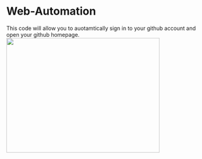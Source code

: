 # Web-Automation
This code will allow you to auotamtically sign in to your github account and open your github homepage.
<img src="https://cdn.neow.in/news/images/uploaded/2019/08/1567074184_web-automation_story.jpg" width="400" height="300"/>
